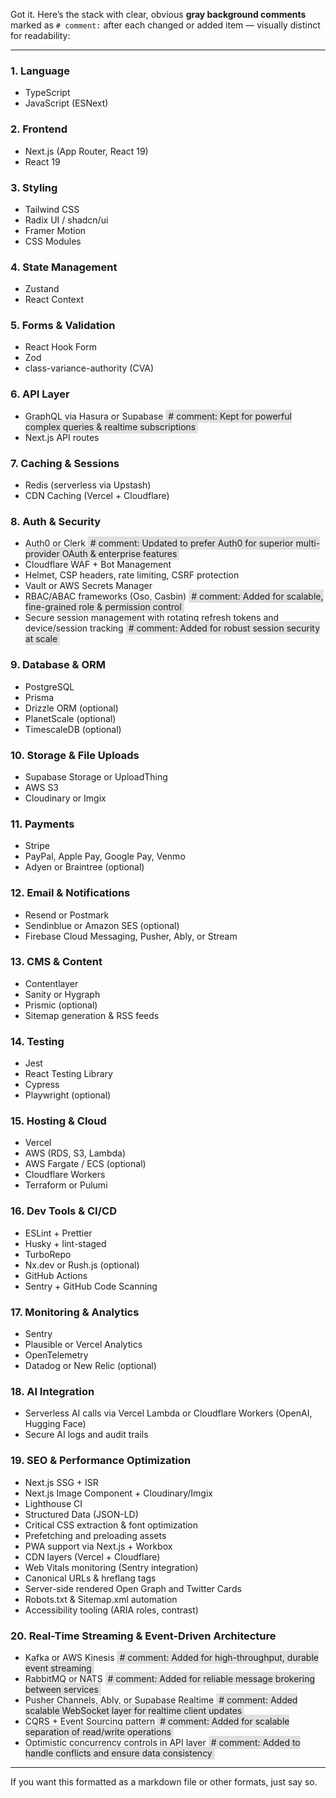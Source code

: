 Got it. Here’s the stack with clear, obvious **gray background comments** marked as `# comment:` after each changed or added item — visually distinct for readability:

---

### 1. Language

* TypeScript
* JavaScript (ESNext)

### 2. Frontend

* Next.js (App Router, React 19)
* React 19

### 3. Styling

* Tailwind CSS
* Radix UI / shadcn/ui
* Framer Motion
* CSS Modules

### 4. State Management

* Zustand
* React Context

### 5. Forms & Validation

* React Hook Form
* Zod
* class-variance-authority (CVA)

### 6. API Layer

* GraphQL via Hasura or Supabase  <span style="background:#e0e0e0; padding: 2px 4px;"># comment: Kept for powerful complex queries & realtime subscriptions</span>
* Next.js API routes

### 7. Caching & Sessions

* Redis (serverless via Upstash)
* CDN Caching (Vercel + Cloudflare)

### 8. Auth & Security

* Auth0 or Clerk  <span style="background:#e0e0e0; padding: 2px 4px;"># comment: Updated to prefer Auth0 for superior multi-provider OAuth & enterprise features</span>
* Cloudflare WAF + Bot Management
* Helmet, CSP headers, rate limiting, CSRF protection
* Vault or AWS Secrets Manager
* RBAC/ABAC frameworks (Oso, Casbin)  <span style="background:#e0e0e0; padding: 2px 4px;"># comment: Added for scalable, fine-grained role & permission control</span>
* Secure session management with rotating refresh tokens and device/session tracking  <span style="background:#e0e0e0; padding: 2px 4px;"># comment: Added for robust session security at scale</span>

### 9. Database & ORM

* PostgreSQL
* Prisma
* Drizzle ORM (optional)
* PlanetScale (optional)
* TimescaleDB (optional)

### 10. Storage & File Uploads

* Supabase Storage or UploadThing
* AWS S3
* Cloudinary or Imgix

### 11. Payments

* Stripe
* PayPal, Apple Pay, Google Pay, Venmo
* Adyen or Braintree (optional)

### 12. Email & Notifications

* Resend or Postmark
* Sendinblue or Amazon SES (optional)
* Firebase Cloud Messaging, Pusher, Ably, or Stream

### 13. CMS & Content

* Contentlayer
* Sanity or Hygraph
* Prismic (optional)
* Sitemap generation & RSS feeds

### 14. Testing

* Jest
* React Testing Library
* Cypress
* Playwright (optional)

### 15. Hosting & Cloud

* Vercel
* AWS (RDS, S3, Lambda)
* AWS Fargate / ECS (optional)
* Cloudflare Workers
* Terraform or Pulumi

### 16. Dev Tools & CI/CD

* ESLint + Prettier
* Husky + lint-staged
* TurboRepo
* Nx.dev or Rush.js (optional)
* GitHub Actions
* Sentry + GitHub Code Scanning

### 17. Monitoring & Analytics

* Sentry
* Plausible or Vercel Analytics
* OpenTelemetry
* Datadog or New Relic (optional)

### 18. AI Integration

* Serverless AI calls via Vercel Lambda or Cloudflare Workers (OpenAI, Hugging Face)
* Secure AI logs and audit trails

### 19. SEO & Performance Optimization

* Next.js SSG + ISR
* Next.js Image Component + Cloudinary/Imgix
* Lighthouse CI
* Structured Data (JSON-LD)
* Critical CSS extraction & font optimization
* Prefetching and preloading assets
* PWA support via Next.js + Workbox
* CDN layers (Vercel + Cloudflare)
* Web Vitals monitoring (Sentry integration)
* Canonical URLs & hreflang tags
* Server-side rendered Open Graph and Twitter Cards
* Robots.txt & Sitemap.xml automation
* Accessibility tooling (ARIA roles, contrast)

### 20. Real-Time Streaming & Event-Driven Architecture

* Kafka or AWS Kinesis  <span style="background:#e0e0e0; padding: 2px 4px;"># comment: Added for high-throughput, durable event streaming</span>
* RabbitMQ or NATS  <span style="background:#e0e0e0; padding: 2px 4px;"># comment: Added for reliable message brokering between services</span>
* Pusher Channels, Ably, or Supabase Realtime  <span style="background:#e0e0e0; padding: 2px 4px;"># comment: Added scalable WebSocket layer for realtime client updates</span>
* CQRS + Event Sourcing pattern  <span style="background:#e0e0e0; padding: 2px 4px;"># comment: Added for scalable separation of read/write operations</span>
* Optimistic concurrency controls in API layer  <span style="background:#e0e0e0; padding: 2px 4px;"># comment: Added to handle conflicts and ensure data consistency</span>

---

If you want this formatted as a markdown file or other formats, just say so.
